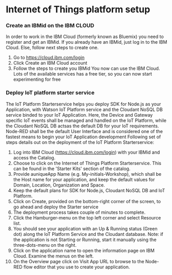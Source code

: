 # Internet of Things platform setup

### Create an IBMid on the IBM CLOUD
In order to work in the IBM Cloud (formerly known as Bluemix) you need to register and get an IBMid. 
If you already have an IBMid, just log in to the IBM Cloud. 
Else, follow next steps to create one. 
1. Go to https://cloud.ibm.com/login
2. Click Create an IBM Cloud account
3. Follow the steps to create you IBMid 
You now can use the IBM Cloud. Lots of the available services has a free tier, so you can now start experimenting for free

### Deploy IoT platform starter service
The IoT Platform Starterservice helps you deploy SDK for Node.js as your Application, with Watson IoT Platform service and the Cloudant NoSQL DB service binded to your IoT Application. Here, the Device and Gateway specific IoT events shall be managed and handled on the IoT Platform, while the Cloudant NoSQL DB actsas the default DB for your IoT requirements. Node-RED shall be the default User Interface and is considered one of the fastest means to begin your IoT Application development
Following set of steps details out on the deployment of the IoT Platform Starterservice: 
1. Log into IBM Cloud (https://cloud.ibm.com/login) with your IBMid and access the Catalog. 
2. Choose to click on the Internet of Things Platform Starterservice. This can be found in the 'Starter Kits' section of the catalog.
3. Provide auniqueApp Name (e.g. My-initials-Workshop), which shall be the Host name for your application, and keep the default values for Domain, Location, Organization and Space.
4. Keep the default plans for SDK for Node.js, Cloudant NoSQL DB and IoT Platform. 
5. Click on Create, provided on the bottom-right corner of the screen, to go ahead and deploy the Starter service 
6. The deployment process takes couple of minutes to complete. 
7. Click the Hamburger-menu on the top left corner and select Resource list. 
8. You should see your application with an Up & Running status (Green dot) along the IoT Platform Service and the Cloudant database. Note: if the application is not Starting or Running, start it manually using the three-dots-menu on the right. 
9. Click on the application name to open the information page on IBM Cloud. Examine the menus on the left. 
10. On the Overview page click on Visit App URL to browse to the Node-RED flow editor that you use to create your application. 
